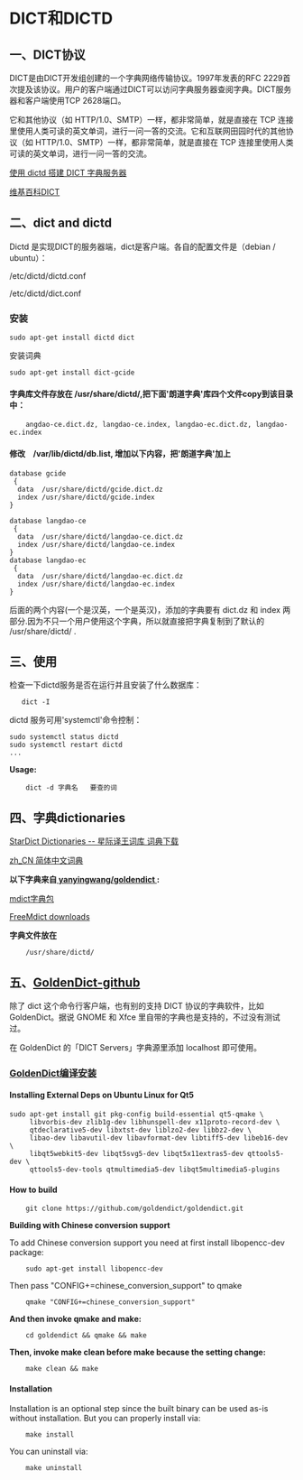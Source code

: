 
#  DICT和DICTD

## 一、DICT协议

DICT是由DICT开发组创建的一个字典网络传输协议。1997年发表的RFC 2229首次提及该协议。用户的客户端通过DICT可以访问字典服务器查阅字典。DICT服务器和客户端使用TCP 2628端口。 

它和其他协议（如 HTTP/1.0、SMTP）一样，都非常简单，就是直接在 TCP 连接里使用人类可读的英文单词，进行一问一答的交流。它和互联网田园时代的其他协议（如 HTTP/1.0、SMTP）一样，都非常简单，就是直接在 TCP 连接里使用人类可读的英文单词，进行一问一答的交流。

[使用 dictd 搭建 DICT 字典服务器](https://wzyboy.im/post/1237.html)

[维基百科DICT](https://zh.wikipedia.org/zh-cn/DICT)

## 二、dict and dictd

Dictd 是实现DICT的服务器端，dict是客户端。各自的配置文件是（debian / ubuntu）：

/etc/dictd/dictd.conf

/etc/dictd/dict.conf

### 安装

    sudo apt-get install dictd dict

安装词典

    sudo apt-get install dict-gcide
    
#### 字典库文件存放在 /usr/share/dictd/,把下面'朗道字典'库四个文件copy到该目录中：

        angdao-ce.dict.dz, langdao-ce.index, langdao-ec.dict.dz, langdao-ec.index
        
#### 修改　/var/lib/dictd/db.list, 增加以下内容，把'朗道字典'加上
```
database gcide
 {
  data  /usr/share/dictd/gcide.dict.dz
  index /usr/share/dictd/gcide.index
}

database langdao-ce
 {
  data  /usr/share/dictd/langdao-ce.dict.dz
  index /usr/share/dictd/langdao-ce.index
}
database langdao-ec 
 {
  data  /usr/share/dictd/langdao-ec.dict.dz
  index /usr/share/dictd/langdao-ec.index
}

```
后面的两个内容(一个是汉英，一个是英汉)，添加的字典要有 dict.dz 和 index 两部分.因为不只一个用户使用这个字典，所以就直接把字典复制到了默认的 /usr/share/dictd/ .

##  三、使用

检查一下dictd服务是否在运行并且安装了什么数据库：

       dict -I

dictd 服务可用'systemctl'命令控制：
```
sudo systemctl status dictd
sudo systemctl restart dictd
...
```
**Usage:**

        dict -d 字典名   要查的词
        
## 四、字典dictionaries

[StarDict Dictionaries -- 星际译王词库 词典下载](http://download.huzheng.org/)

[zh_CN 简体中文词典](http://download.huzheng.org/zh_CN/)

**以下字典来自[ yanyingwang/goldendict ](https://github.com/yanyingwang/goldendict):**

[mdict字典包](http://louischeung.top:225/)

[FreeMdict downloads](https://downloads.freemdict.com/)

**字典文件放在**

        /usr/share/dictd/

## 五、[GoldenDict-github](https://github.com/goldendict/goldendict)

除了 dict 这个命令行客户端，也有别的支持 DICT 协议的字典软件，比如 GoldenDict。据说 GNOME 和 Xfce 里自带的字典也是支持的，不过没有测试过。

在 GoldenDict 的「DICT Servers」字典源里添加 localhost 即可使用。

### [GoldenDict编译安装](https://github.com/goldendict/goldendict/blob/master/README.md)

#### Installing External Deps on Ubuntu Linux for Qt5
```
sudo apt-get install git pkg-config build-essential qt5-qmake \
     libvorbis-dev zlib1g-dev libhunspell-dev x11proto-record-dev \
     qtdeclarative5-dev libxtst-dev liblzo2-dev libbz2-dev \
     libao-dev libavutil-dev libavformat-dev libtiff5-dev libeb16-dev \
     libqt5webkit5-dev libqt5svg5-dev libqt5x11extras5-dev qttools5-dev \
     qttools5-dev-tools qtmultimedia5-dev libqt5multimedia5-plugins
```
#### How to build

        git clone https://github.com/goldendict/goldendict.git
    
**Building with Chinese conversion support**

To add Chinese conversion support you need at first install libopencc-dev package:

        sudo apt-get install libopencc-dev

Then pass "CONFIG+=chinese_conversion_support" to qmake

        qmake "CONFIG+=chinese_conversion_support"
        
**And then invoke qmake and make:**

        cd goldendict && qmake && make
        
**Then, invoke make clean before make because the setting change:**

        make clean && make

#### Installation

Installation is an optional step since the built binary can be used as-is without installation. But you can properly install via:

        make install

You can uninstall via:

        make uninstall


